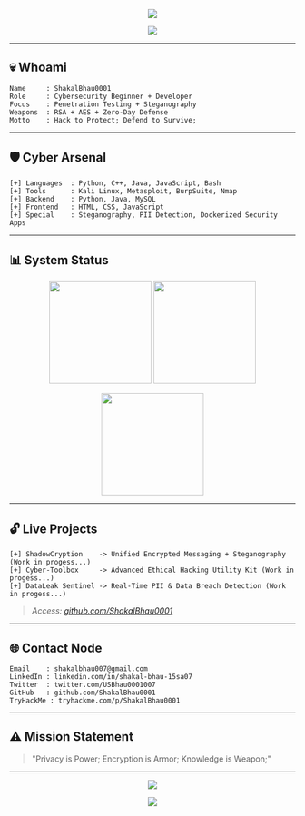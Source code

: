 <!-- Hacker Banner -->
<p align="center">
  <img src="https://capsule-render.vercel.app/api?type=waving&color=0:00FF00,100:004400&height=220&section=header&text=ShakalBhau0001%20|%20Cybersecurity%20Beginner&fontSize=40&fontColor=00FF00&animation=fadeIn&fontAlignY=38"/>
</p>

<p align="center">
  <img src="https://readme-typing-svg.herokuapp.com?font=JetBrains+Mono&size=24&duration=3000&pause=1000&color=00FF00&center=true&vCenter=true&width=700&lines=>+Initializing+Secure+Session...;>+Loading+ShakalBhau0001+Profile...;>+Cybersecurity+Researcher+;+Full-Stack+Developer;>+Encrypting+Connections+;+Breaking+Barriers;>+Think+Before+You+Click+;+Encrypt+Before+You+Send!">
</p>

---

## 💀 Whoami

```
Name     : ShakalBhau0001
Role     : Cybersecurity Beginner + Developer
Focus    : Penetration Testing + Steganography
Weapons  : RSA + AES + Zero-Day Defense
Motto    : Hack to Protect; Defend to Survive;
```

---

## 🛡 Cyber Arsenal

```
[+] Languages  : Python, C++, Java, JavaScript, Bash
[+] Tools      : Kali Linux, Metasploit, BurpSuite, Nmap
[+] Backend    : Python, Java, MySQL
[+] Frontend   : HTML, CSS, JavaScript
[+] Special    : Steganography, PII Detection, Dockerized Security Apps
```

---

## 📊 System Status

<p align="center">
  <img src="https://github-readme-stats.vercel.app/api?username=ShakalBhau0001&show_icons=true&theme=chartreuse-dark&hide_border=true&count_private=true" height="180px"/>
  <img src="https://github-readme-stats.vercel.app/api/top-langs/?username=ShakalBhau0001&layout=compact&theme=chartreuse-dark&hide_border=true" height="180px"/>
</p>

<p align="center">
  <img src="https://github-readme-streak-stats.herokuapp.com/?user=ShakalBhau0001&theme=chartreuse-dark&hide_border=true" height="180px"/>
</p>

---

## 🔓 Live Projects

```
[+] ShadowCryption    -> Unified Encrypted Messaging + Steganography (Work in progess...)
[+] Cyber-Toolbox     -> Advanced Ethical Hacking Utility Kit (Work in progess...)
[+] DataLeak Sentinel -> Real-Time PII & Data Breach Detection (Work in progess...)
```

> *Access: [github.com/ShakalBhau0001](https://github.com/ShakalBhau0001)*

---

## 🌐 Contact Node

```
Email    : shakalbhau007@gmail.com
LinkedIn : linkedin.com/in/shakal-bhau-15sa07
Twitter  : twitter.com/USBhau0001007
GitHub   : github.com/ShakalBhau0001
TryHackMe : tryhackme.com/p/ShakalBhau0001
```

---

## ⚠️ Mission Statement

> "Privacy is Power; Encryption is Armor; Knowledge is Weapon;"

---

<p align="center">
  <img src="https://github.com/rajput2107/rajput2107/raw/output/github-contribution-grid-tetris.svg" />
</p>

<p align="center">
  <img src="https://capsule-render.vercel.app/api?type=waving&color=0:004400,100:00FF00&height=120&section=footer"/>
</p>
